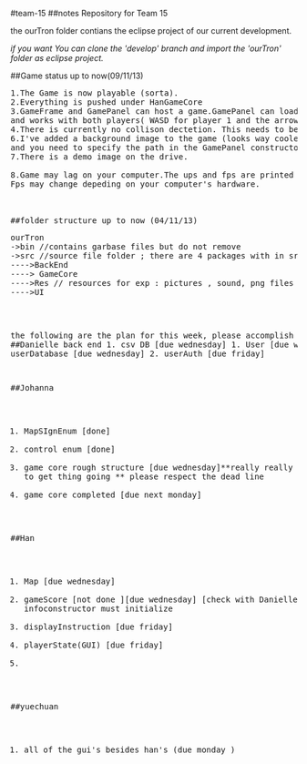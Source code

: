 #team-15
##notes
Repository for Team 15

the ourTron folder contians the eclipse project of our current development.

*if you want You can clone the 'develop' branch and import the 'ourTron' folder as eclipse project.*

##Game status up to now(09/11/13)
<pre>
1.The Game is now playable (sorta).
2.Everything is pushed under HanGameCore
3.GameFrame and GamePanel can host a game.GamePanel can load Map from Map Class. Keylisteners have been implemented 
and works with both players( WASD for player 1 and the arrows for player 2)
4.There is currently no collison dectetion. This needs to be implemented before the demo.
6.I've added a background image to the game (looks way cooler). However you need downlaod the image (tron2.jpg) from the Drive 
and you need to specify the path in the GamePanel constructor. 
7.There is a demo image on the drive.

8.Game may lag on your computer.The ups and fps are printed on the console. Ups should remain stable at around 30.
Fps may change depeding on your computer's hardware.



##folder structure up to now (04/11/13)
<pre>
ourTron 
->bin //contains garbase files but do not remove
->src //source file folder ; there are 4 packages with in src:
---->BackEnd
----> GameCore
---->Res // resources for exp : pictures , sound, png files etc
---->UI 
</pre>
the following are the plan for this week, please accomplish them :_
##Danielle
back end 
    1. csv DB  [due wednesday]
    1. User  [due wednesday]
    3. userDatabase [due wednesday]
    2. userAuth [due friday]

##Johanna 
1. MapSIgnEnum [done]
3. control enum [done]
2. game core rough structure [due wednesday]**really really important to get thing going ** please respect the dead line 
3.  game core completed [due next monday] 

##Han
1. Map [due wednesday] 
4. gameScore [not done ][due wednesday] [check with Danielle for more infoconstructor must initialize  
5. displayInstruction  [due friday]
6. playerState(GUI) [due friday]
7. 

##yuechuan 
1. all of the gui's besides han's (due monday )
